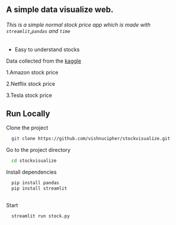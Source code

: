 ## A simple data visualize web.

###### This is a simple normal stock price app which is made with `streamlit`,`pandas` and `time`

- Easy to understand stocks

Data collected from the [kaggle](https://www.kaggle.com/datasets)

1.Amazon stock price

2.Netflix stock price

3.Tesla stock price
## Run Locally

Clone the project

```bash
  git clone https://github.com/vishnucipher/stockvisualize.git
```

Go to the project directory

```bash
  cd stockvisualize
```

Install dependencies

```bash
  pip install pandas
  pip install streamlit
  
```

Start 

```bash
  streamlit run stock.py
```

